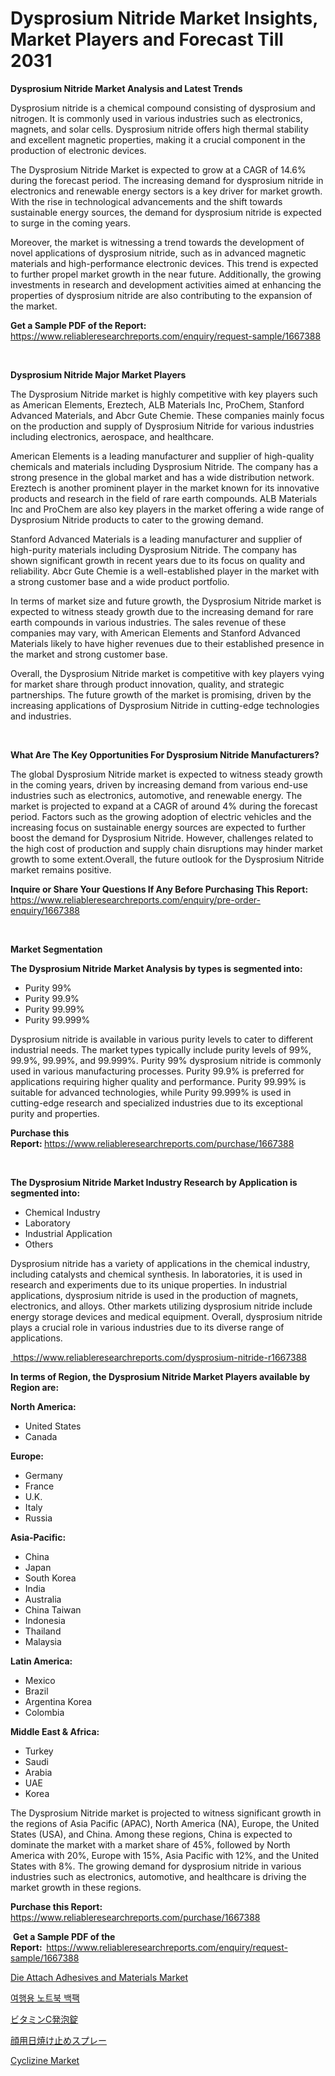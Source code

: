 <p><h1>Dysprosium Nitride Market Insights, Market Players and Forecast Till 2031</h1></p><p><strong>Dysprosium Nitride Market Analysis and Latest Trends</strong></p>
<p><p>Dysprosium nitride is a chemical compound consisting of dysprosium and nitrogen. It is commonly used in various industries such as electronics, magnets, and solar cells. Dysprosium nitride offers high thermal stability and excellent magnetic properties, making it a crucial component in the production of electronic devices.</p><p>The Dysprosium Nitride Market is expected to grow at a CAGR of 14.6% during the forecast period. The increasing demand for dysprosium nitride in electronics and renewable energy sectors is a key driver for market growth. With the rise in technological advancements and the shift towards sustainable energy sources, the demand for dysprosium nitride is expected to surge in the coming years.</p><p>Moreover, the market is witnessing a trend towards the development of novel applications of dysprosium nitride, such as in advanced magnetic materials and high-performance electronic devices. This trend is expected to further propel market growth in the near future. Additionally, the growing investments in research and development activities aimed at enhancing the properties of dysprosium nitride are also contributing to the expansion of the market.</p></p>
<p><strong>Get a Sample PDF of the Report:&nbsp;</strong> <a href="https://www.reliableresearchreports.com/enquiry/request-sample/1667388">https://www.reliableresearchreports.com/enquiry/request-sample/1667388</a></p>
<p>&nbsp;</p>
<p><strong>Dysprosium Nitride Major Market Players</strong></p>
<p><p>The Dysprosium Nitride market is highly competitive with key players such as American Elements, Ereztech, ALB Materials Inc, ProChem, Stanford Advanced Materials, and Abcr Gute Chemie. These companies mainly focus on the production and supply of Dysprosium Nitride for various industries including electronics, aerospace, and healthcare.</p><p>American Elements is a leading manufacturer and supplier of high-quality chemicals and materials including Dysprosium Nitride. The company has a strong presence in the global market and has a wide distribution network. Ereztech is another prominent player in the market known for its innovative products and research in the field of rare earth compounds. ALB Materials Inc and ProChem are also key players in the market offering a wide range of Dysprosium Nitride products to cater to the growing demand.</p><p>Stanford Advanced Materials is a leading manufacturer and supplier of high-purity materials including Dysprosium Nitride. The company has shown significant growth in recent years due to its focus on quality and reliability. Abcr Gute Chemie is a well-established player in the market with a strong customer base and a wide product portfolio.</p><p>In terms of market size and future growth, the Dysprosium Nitride market is expected to witness steady growth due to the increasing demand for rare earth compounds in various industries. The sales revenue of these companies may vary, with American Elements and Stanford Advanced Materials likely to have higher revenues due to their established presence in the market and strong customer base.</p><p>Overall, the Dysprosium Nitride market is competitive with key players vying for market share through product innovation, quality, and strategic partnerships. The future growth of the market is promising, driven by the increasing applications of Dysprosium Nitride in cutting-edge technologies and industries.</p></p>
<p>&nbsp;</p>
<p><strong>What Are The Key Opportunities For Dysprosium Nitride Manufacturers?</strong></p>
<p><p>The global Dysprosium Nitride market is expected to witness steady growth in the coming years, driven by increasing demand from various end-use industries such as electronics, automotive, and renewable energy. The market is projected to expand at a CAGR of around 4% during the forecast period. Factors such as the growing adoption of electric vehicles and the increasing focus on sustainable energy sources are expected to further boost the demand for Dysprosium Nitride. However, challenges related to the high cost of production and supply chain disruptions may hinder market growth to some extent.Overall, the future outlook for the Dysprosium Nitride market remains positive.</p></p>
<p><strong>Inquire or Share Your Questions If Any Before Purchasing This Report:</strong> <a href="https://www.reliableresearchreports.com/enquiry/pre-order-enquiry/1667388">https://www.reliableresearchreports.com/enquiry/pre-order-enquiry/1667388</a></p>
<p>&nbsp;</p>
<p><strong>Market Segmentation</strong></p>
<p><strong>The Dysprosium Nitride Market Analysis by types is segmented into:</strong></p>
<p><ul><li>Purity 99%</li><li>Purity 99.9%</li><li>Purity 99.99%</li><li>Purity 99.999%</li></ul></p>
<p><p>Dysprosium nitride is available in various purity levels to cater to different industrial needs. The market types typically include purity levels of 99%, 99.9%, 99.99%, and 99.999%. Purity 99% dysprosium nitride is commonly used in various manufacturing processes. Purity 99.9% is preferred for applications requiring higher quality and performance. Purity 99.99% is suitable for advanced technologies, while Purity 99.999% is used in cutting-edge research and specialized industries due to its exceptional purity and properties.</p></p>
<p><strong>Purchase this Report:&nbsp;</strong><a href="https://www.reliableresearchreports.com/purchase/1667388">https://www.reliableresearchreports.com/purchase/1667388</a></p>
<p>&nbsp;</p>
<p><strong>The Dysprosium Nitride Market Industry Research by Application is segmented into:</strong></p>
<p><ul><li>Chemical Industry</li><li>Laboratory</li><li>Industrial Application</li><li>Others</li></ul></p>
<p><p>Dysprosium nitride has a variety of applications in the chemical industry, including catalysts and chemical synthesis. In laboratories, it is used in research and experiments due to its unique properties. In industrial applications, dysprosium nitride is used in the production of magnets, electronics, and alloys. Other markets utilizing dysprosium nitride include energy storage devices and medical equipment. Overall, dysprosium nitride plays a crucial role in various industries due to its diverse range of applications.</p></p>
<p><a href="https://www.reliableresearchreports.com/dysprosium-nitride-r1667388">&nbsp;https://www.reliableresearchreports.com/dysprosium-nitride-r1667388</a></p>
<p><strong>In terms of Region, the Dysprosium Nitride Market Players available by Region are:</strong></p>
<p>
    <p> <strong> North America: </strong>
        <ul>
            <li>United States</li>
            <li>Canada</li>
        </ul>
        </p> 
    <p> <strong> Europe: </strong>
        <ul>
            <li>Germany</li>
            <li>France</li>
            <li>U.K.</li>
            <li>Italy</li>
            <li>Russia</li>
        </ul>
        </p> 
    <p> <strong> Asia-Pacific: </strong>
        <ul>
            <li>China</li>
            <li>Japan</li>
            <li>South Korea</li>
            <li>India</li>
            <li>Australia</li>
            <li>China Taiwan</li>
            <li>Indonesia</li>
            <li>Thailand</li>
            <li>Malaysia</li>
        </ul>
        </p> 
    <p> <strong> Latin America: </strong>
        <ul>
            <li>Mexico</li>
            <li>Brazil</li>
            <li>Argentina Korea</li>
            <li>Colombia</li>
        </ul>
        </p> 
    <p> <strong> Middle East & Africa: </strong>
        <ul>
            <li>Turkey</li>
            <li>Saudi</li>
            <li>Arabia</li>
            <li>UAE</li>
            <li>Korea</li>
        </ul>
    </p>
    </p>
<p><p>The Dysprosium Nitride market is projected to witness significant growth in the regions of Asia Pacific (APAC), North America (NA), Europe, the United States (USA), and China. Among these regions, China is expected to dominate the market with a market share of 45%, followed by North America with 20%, Europe with 15%, Asia Pacific with 12%, and the United States with 8%. The growing demand for dysprosium nitride in various industries such as electronics, automotive, and healthcare is driving the market growth in these regions. </p></p>
<p><strong>Purchase this Report: </strong><a href="https://www.reliableresearchreports.com/purchase/1667388">https://www.reliableresearchreports.com/purchase/1667388</a></p>
<p>&nbsp;<strong>Get a Sample PDF of the Report:&nbsp;&nbsp;</strong><a href="https://www.reliableresearchreports.com/enquiry/request-sample/1667388">https://www.reliableresearchreports.com/enquiry/request-sample/1667388</a></p>
<p><strong></strong></p>
<p><p><a href="https://issuu.com/reportprime-2/docs/die-attach-adhesives-and-materials-market-size-203">Die Attach Adhesives and Materials Market</a></p><p><a href="https://github.com/wallacBahrtyinger567686/Market-Research-Report-List-1/blob/main/912142055299.md">여행용 노트북 백팩</a></p><p><a href="https://github.com/dzy793153605/Market-Research-Report-List-2/blob/main/536953157039.md">ビタミンC発泡錠</a></p><p><a href="https://github.com/EthanMorar2011/Market-Research-Report-List-1/blob/main/594060257040.md">顔用日焼け止めスプレー</a></p><p><a href="https://www.linkedin.com/pulse/cyclizine-market-exploring-share-trends-future-growth-h0hfe">Cyclizine Market</a></p></p>